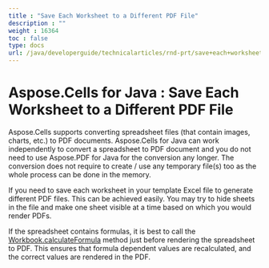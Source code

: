 ```yaml
---
title : "Save Each Worksheet to a Different PDF File" 
description : "" 
weight : 16364 
toc : false
type: docs
url: /java/developerguide/technicalarticles/rnd-prt/save+each+worksheet+to+a+different+pdf+file/
---
```


# Aspose.Cells for Java : Save Each Worksheet to a Different PDF File


Aspose.Cells supports converting spreadsheet files (that contain images, charts, etc.) to PDF documents. Aspose.Cells for Java can work independently to convert a spreadsheet to PDF document and you do not need to use Aspose.PDF for Java for the conversion any longer. The conversion does not require to create / use any temporary file(s) too as the whole process can be done in the memory.

If you need to save each worksheet in your template Excel file to generate different PDF files. This can be achieved easily. You may try to hide sheets in the file and make one sheet visible at a time based on which you would render PDFs.


If the spreadsheet contains formulas, it is best to call the [Workbook.calculateFormula](https://apireference.aspose.com/java/cells/com.aspose.cells/workbook#calculateFormula()) method just before rendering the spreadsheet to PDF. This ensures that formula dependent values are recalculated, and the correct values are rendered in the PDF.


